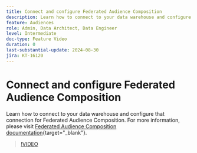 ```yaml
---
title: Connect and configure Federated Audience Composition
description: Learn how to connect to your data warehouse and configure that connection for Federated Audience Composition.
feature: Audiences
role: Admin, Data Architect, Data Engineer
level: Intermediate
doc-type: Feature Video
duration: 0
last-substantial-update: 2024-08-30
jira: KT-16120
---
```


# Connect and configure Federated Audience Composition

Learn how to connect to your data warehouse and configure that connection for Federated Audience Composition. For more information, please visit [Federated Audience Composition documentation](https://experienceleague.adobe.com/en/docs/federated-audience-composition/using/home){target="_blank"}.

>[!VIDEO](https://video.tv.adobe.com/v/3433246/?learn=on)

